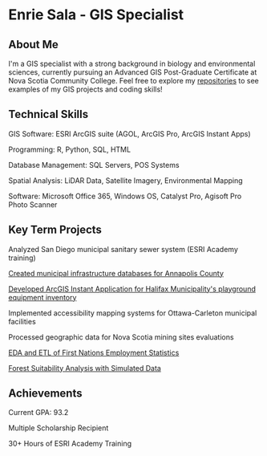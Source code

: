 # Enrie Sala - GIS Specialist
## About Me
I'm a GIS specialist with a strong background in biology and environmental sciences, currently pursuing an Advanced GIS Post-Graduate Certificate at Nova Scotia Community College. Feel free to explore my [repositories](https://github.com/EnrieSala/EnrieSala/tree/main/Assets) to see examples of my GIS projects and coding skills!

## Technical Skills
GIS Software: ESRI ArcGIS suite (AGOL, ArcGIS Pro, ArcGIS Instant Apps)

Programming: R, Python, SQL, HTML

Database Management: SQL Servers, POS Systems

Spatial Analysis: LiDAR Data, Satellite Imagery, Environmental Mapping

Software: Microsoft Office 365, Windows OS, Catalyst Pro, Agisoft Pro Photo Scanner

## Key Term Projects 

Analyzed San Diego municipal sanitary sewer system (ESRI Academy training)

[Created municipal infrastructure databases for Annapolis County](https://github.com/EnrieSala/EnrieSala/tree/main/Assets/LawrenceTownMap)

[Developed ArcGIS Instant Application for Halifax Municipality's playground equipment inventory](https://github.com/EnrieSala/EnrieSala/tree/main/Assets/HalifaxMunicipalityOutdoorRecEquipmentHeatMap)

Implemented accessibility mapping systems for Ottawa-Carleton municipal facilities

Processed geographic data for Nova Scotia mining sites evaluations

[EDA and ETL of First Nations Employment Statistics](https://github.com/EnrieSala/EnrieSala/tree/main/Assets/FirstNationsEmploymentStatisticsAnalysis)

[Forest Suitability Analysis with Simulated Data](https://github.com/EnrieSala/EnrieSala/tree/main/Assets/SimulatedHabitatAnalysis)
## Achievements

Current GPA: 93.2

Multiple Scholarship Recipient

30+ Hours of ESRI Academy Training


